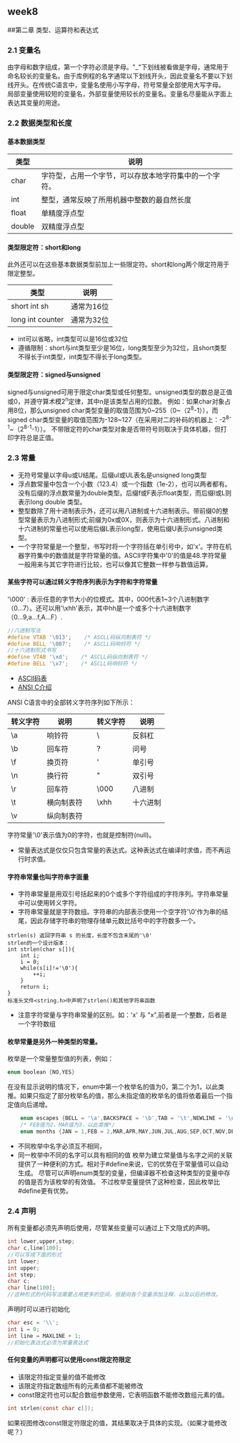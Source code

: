 ## week8
##第二章 类型、运算符和表达式
### 2.1 变量名
由字母和数字组成，第一个字符必须是字母。"_"下划线被看做是字母，通常用于命名较长的变量名。由于库例程的名字通常以下划线开头，因此变量名不要以下划线开头。在传统C语言中，变量名使用小写字母，符号常量全部使用大写字母。
局部变量使用较短的变量名，外部变量使用较长的变量名。变量名尽量能从字面上表达其变量的用途。
### 2.2 数据类型和长度
#### 基本数据类型 
| 类型 | 说明 |
|---| ----- | 
|char|字符型，占用一个字节，可以存放本地字符集中的一个字符。 | 
|int|整型，通常反映了所用机器中整数的最自然长度|
|float| 单精度浮点型 |
|double| 双精度浮点型 |
#### 类型限定符：short和long
此外还可以在这些基本数据类型前加上一些限定符。short和long两个限定符用于限定整型。

| 类型 | 说明 |
|---| ----- | 
|short int sh | 通常为16位 |
|long int counter | 通常为32位 |

* int可以省略，int类型可以是16位或32位
* 遵循限制：short与int类型至少是16位，long类型至少为32位，且short类型不得长于int类型，int类型不得长于long类型。
#### 类型限定符：signed与unsigned
signed与unsigned可用于限定char类型或任何整型。unsigned类型的数总是正值或0，并遵守算术模2<sup>n</sup>定律，其中n是该类型占用的位数。
例如：如果char对象占用8位，那么unsigned char类型变量的取值范围为0~255（0~（2<sup>8</sup>-1）），而signed char类型变量的取值范围为-128~127（在采用对二的补码的机器上：-2<sup>8-1</sup>~（2<sup>8-1</sup>-1））。
不带限定符的char类型对象是否带符号则取决于具体机器，但打印字符总是正值。
### 2.3 常量
* 无符号常量以字母u或U结尾。后缀ul或UL表名是unsigned long类型
* 浮点数常量中包含一个小数（123.4）或一个指数（1e-2），也可以两者都有。没有后缀的浮点数常量为double类型。后缀f或F表示float类型，而后缀l或L则表示long double 类型。
* 整型数除了用十进制表示外，还可以用八进制或十六进制表示。带前缀0的整型常量表示为八进制形式;前缀为0x或0X，则表示为十六进制形式。八进制和十六进制的常量也可以使用后缀L表示long型，使用后缀U表示unsigned类型。
* 一个字符常量是一个整型，书写时将一个字符括在单引号中，如'x'。字符在机器字符集中的数值就是字符常量的值。ASCII字符集中'0'的值是48.字符常量一般用来与其它字符进行比较，也可以像其它整数一样参与数值运算。
#### 某些字符可以通过转义字符序列表示为字符和字符常量
'\000' : 表示任意的字节大小的位模式。其中，000代表1~3个八进制数字（0...7）。还可以用'\xhh'表示，其中hh是一个或多个十六进制数字（0...9,a...f,A...F）.
```C
//八进制写法
#define VTAB '\013';    /* ASCLL码纵向制表符 */
#define BELL '\007';    /* ASCLL码响铃符 */
//十六进制形式书写
#define VTAB '\xd';    /* ASCLL码纵向制表符 */
#define BELL '\x7';    /* ASCLL码响铃符 */
```
* [ASCII码表](ascll.md)
* [ANSI C介绍](https://en.wikipedia.org/wiki/ANSI_C)

ANSI C语言中的全部转义字符序列如下所示：

| 转义字符 | 说明 | | 转义字符 | 说明 | 
|---| ----- | ----- | ----- | ----- | 
|\a | 响铃符 | | \\ | 反斜杠 | 
|\b | 回车符 | | \? | 问号 | 
|\f | 换页符 | | \' | 单引号 | 
|\n | 换行符 | | \" | 双引号 | 
|\r | 回车符 | | \000 | 八进制 | 
|\t | 横向制表符 | | \xhh | 十六进制 | 
|\v | 纵向制表符 | | | | 
字符常量'\0'表示值为0的字符，也就是控制符(null)。

* 常量表达式是仅仅只包含常量的表达式。这种表达式在编译时求值，而不再运行时求值。

#### 字符串常量也叫字符串字面量
* 字符串常量是用双引号括起来的0个或多个字符组成的字符序列。字符串常量中可以使用转义字符。
* 字符串常量就是字符数组。字符串的内部表示使用一个空字符'\0'作为串的结尾，因此存储字符串的物理存储单元数比括号中的字符数多一个。
```text
strlen(s) 返回字符串 s 的长度，长度不包含末尾的'\0'
strlen的一个设计版本：
int strlen(char s[]){
    int i;
    i = 0;
    while(s[i]!='\0'){
        ++i;
    }
    return i;
}
标准头文件<string.h>中声明了strlen()和其他字符串函数
```
* 注意字符常量与字符串常量的区别。如：'x' 与 "x",前者是一个整数，后者是一个字符数组

#### 枚举常量是另外一种类型的常量。
枚举是一个常量整型值的列表，例如：
```C
enum boolean {NO,YES}
```
在没有显示说明的情况下，enum中第一个枚举名的值为0，第二个为1，以此类推。如果只指定了部分枚举名的值，那么未指定值的枚举名的值将依着最后一个指定值向后递增。
```C
    enum escapes {BELL = '\a',BACKSPACE = '\b',TAB = '\t',NEWLINE = '\n',VTAB = '\v',RETURN = '\r'}
    /* FEB值为2，MAR值为3，以此类推*/
    enum months {JAN = 1,FEB = 2,MAR,APR,MAY,JUN,JUL,AUG,SEP,OCT,NOV,DEC}
```
* 不同枚举中名字必须互不相同，
* 同一枚举中不同的名字可以具有相同的值
枚举为建立常量值与名字之间的关联提供了一种便利的方式。相对于#define来说，它的优势在于常量值可以自动生成。
尽管可以声明enum类型的变量，但编译器不检查这种类型的变量中存的值是否为该枚举的有效值。
不过枚举变量提供了这种检查，因此枚举比#define更有优势。
### 2.4 声明
所有变量都必须先声明后使用，尽管某些变量可以通过上下文隐式的声明。
```C
int lower,upper,step;
char c,line[100];
//可以写成下面的形式
int lower;
int upper;
int step;
char c;
char line[100];
//这种形式的代码写法需要占用更多的空间，但是向各个变量添加注释，以及以后的修改。
```
声明时可以进行初始化
```c
char esc = '\\';
int i = 0;
int line = MAXLINE + 1;
//初始化表达式必须为常量表达式
```
#### 任何变量的声明都可以使用const限定符限定
* 该限定符指定变量的值不能修改
* 该限定符指定数组所有的元素值都不能被修改
* const限定符也可以配合数组参数使用，它表明函数不能修改数组元素的值。
```c
int strlen(const char c[]);
```
如果视图修改const限定符限定的值，其结果取决于具体的实现。（如果才能修改呢？）


 
